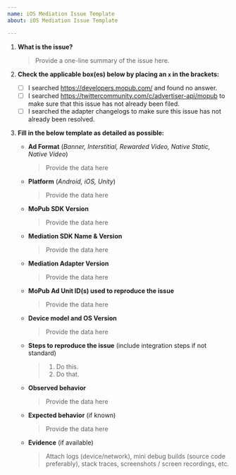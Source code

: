 ```yaml
---
name: iOS Mediation Issue Template
about: iOS Mediation Issue Template

---
```


1. **What is the issue?**
    > Provide a one-line summary of the issue here.

2. **Check the applicable box(es) below by placing an `x` in the brackets:**
    - [ ] I searched https://developers.mopub.com/ and found no answer.
    - [ ] I searched https://twittercommunity.com/c/advertiser-api/mopub to make sure that this issue has not already been filed.
    - [ ] I searched the adapter changelogs to make sure this issue has not already been resolved.

3. **Fill in the below template as detailed as possible:**
    * **Ad Format** (*Banner, Interstitial, Rewarded Video, Native Static, Native Video*)
        > Provide the data here
    * **Platform** (*Android, iOS, Unity*)
        > Provide the data here
    * **MoPub SDK Version**
        > Provide the data here
    * **Mediation SDK Name & Version**
        > Provide the data here
    * **Mediation Adapter Version**
        > Provide the data here
    * **MoPub Ad Unit ID(s) used to reproduce the issue**
        > Provide the data here
    * **Device model and OS Version**
        > Provide the data here
    * **Steps to reproduce the issue** (include integration steps if not standard)
        > 1. Do this.
        > 2. Do that.
    * **Observed behavior**
        > Provide the data here
    * **Expected behavior** (if known)
        > Provide the data here
    * **Evidence** (if available)
        > Attach logs (device/network), mini debug builds (source code preferably), stack traces, screenshots / screen recordings, etc.
